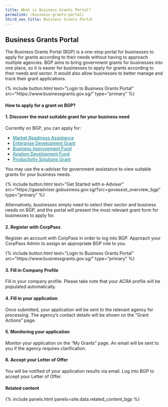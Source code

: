 ```yaml
---
title: What is Business Grants Portal?
permalink: /business-grants-portal/
third_nav_title: Business Grants Portal
---
```


## Business Grants Portal

The Business Grants Portal (BGP) is a one-stop portal for businesses to apply for grants according to their needs without having to approach multiple agencies. BGP aims to bring government grants for businesses into one place, so it is easier for businesses to apply for grants according to their needs and sector. It would also allow businesses to better manage and track their grant applications. 

<p>
{% include button.html text="Login to Business Grants Portal" src="https://www.businessgrants.gov.sg/" type="primary" %}
</p>

#### How to apply for a grant on BGP?

#### 1.	Discover the most suitable grant for your business need
Currently on BGP, you can apply for:
* <a href="https://www.enterprisesg.gov.sg/financial-assistance/grants/for-local-companies/market-readiness-assistance-grant" target="_blank" style="color:#037e8a">Market Readiness Assistance</a>
* <a href="https://www.enterprisesg.gov.sg/financial-assistance/grants/for-local-companies/enterprise-development-grant/overview" target="_blank" style="color:#037e8a">Enterprise Development Grant</a>
* <a href="https://www.stb.gov.sg/content/stb/en/assistance-and-licensing/grants-overview/business-improvement-fund-bif.html" target="_blank" style="color:#037e8a">Business Improvement Fund</a>
* <a href="https://www.caas.gov.sg/who-we-are/areas-of-responsibility/developing-the-industry/aviation-development-fund" target="_blank" style="color:#037e8a">Aviation Development Fund</a> 
* <a href="/productivity-solutions-grant/" target="_blank" style="color:#037e8a">Productivity Solutions Grant</a>

You may use the e-adviser for government assistance to view suitable grants for your business needs.

<p>
{% include button.html text="Get Started with e-Adviser" src="https://gaeadviser.gobusiness.gov.sg/?src=govassist_overview_bgp" type="primary" %}
</p>

Alternatively, businesses simply need to select their sector and business needs on BGP, and the portal will present the most relevant grant form for businesses to apply for. 

#### 2. Register with CorpPass
Register an account with CorpPass in order to log into BGP. Approach your CorpPass Admin to assign an appropriate BGP role to you.

<p>
{% include button.html text="Login to Business Grants Portal" src="https://www.businessgrants.gov.sg/" type="primary" %}
</p>

#### 3. Fill in Company Profile
Fill in your company profile. Please take note that your ACRA profile will be populated automatically. 

#### 4. Fill in your application
Once submitted, your application will be sent to the relevant agency for processing. The agency’s contact details will be shown on the “Grant Actions” page. 

#### 5. Monitoring your application
Monitor your application on the “My Grants” page. An email will be sent to you if the agency requires clarification. 

#### 6. Accept your Letter of Offer
You will be notified of your application results via email. Log into BGP to accept your Letter of Offer.

#### Related content

{% include panels.html panels=site.data.related_content_bgp %}
